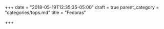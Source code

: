 +++
date = "2018-05-19T12:35:35-05:00"
draft = true
parent_category = "categories/tops.md"
title = "Fedoras"

+++
